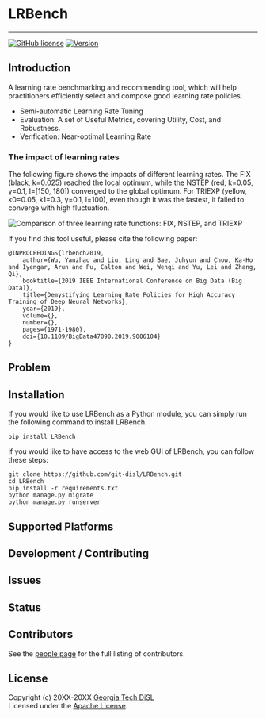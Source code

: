 <!--- Project Logo --->
# LRBench
<!--- a href=""><img src="" alt=""></a --->
-----------------
[![GitHub license](https://img.shields.io/badge/license-apache-green.svg?style=flat)](https://www.apache.org/licenses/LICENSE-2.0)
[![Version](https://img.shields.io/badge/version-0.0.1-red.svg?style=flat)]()
<!---
[![Travis Status]()]()
[![Jenkins Status]()]()
[![Coverage Status]()]()
--->
## Introduction

A learning rate benchmarking and recommending tool, which will help practitioners efficiently select and compose good learning rate policies.

* Semi-automatic Learning Rate Tuning
* Evaluation: A set of Useful Metrics, covering Utility, Cost, and Robustness.
* Verification: Near-optimal Learning Rate

### The impact of learning rates

The following figure shows the impacts of different learning rates. The FIX (black, k=0.025) reached the local optimum, while the NSTEP (red, k=0.05, γ=0.1, l=[150, 180]) converged to the global optimum. For TRIEXP (yellow, k0=0.05, k1=0.3, γ=0.1, l=100), even though it was the fastest, it failed to converge with high fluctuation.

![Comparison of three learning rate functions: FIX, NSTEP, and TRIEXP](examples/visualization/FIX-NSTEP-TRIEXP-Comparison.gif)

If you find this tool useful, please cite the following paper:

    @INPROCEEDINGS{lrbench2019,
        author={Wu, Yanzhao and Liu, Ling and Bae, Juhyun and Chow, Ka-Ho and Iyengar, Arun and Pu, Calton and Wei, Wenqi and Yu, Lei and Zhang, Qi},
        booktitle={2019 IEEE International Conference on Big Data (Big Data)},
        title={Demystifying Learning Rate Policies for High Accuracy Training of Deep Neural Networks},
        year={2019},
        volume={},
        number={},
        pages={1971-1980},  
        doi={10.1109/BigData47090.2019.9006104}
    }
 
## Problem


## Installation
If you would like to use LRBench as a Python module, you can simply run the following command to install LRBench.

    pip install LRBench

If you would like to have access to the web GUI of LRBench, you can follow these steps:

    git clone https://github.com/git-disl/LRBench.git 
    cd LRBench 
    pip install -r requirements.txt
    python manage.py migrate
    python manage.py runserver

## Supported Platforms


## Development / Contributing


## Issues


## Status


## Contributors

See the [people page](https://github.com/git-disl/LRBench/graphs/contributors) for the full listing of contributors.

## License

Copyright (c) 20XX-20XX [Georgia Tech DiSL](https://github.com/git-disl)  
Licensed under the [Apache License](LICENSE).

<!-- Global site tag (gtag.js) - Google Analytics -->
<script async src="https://www.googletagmanager.com/gtag/js?id=G-TP71L8ZFZT"></script>
<script>
  window.dataLayer = window.dataLayer || [];
  function gtag(){dataLayer.push(arguments);}
  gtag('js', new Date());

  gtag('config', 'G-TP71L8ZFZT');
</script>
